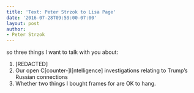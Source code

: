 ```yaml
---
title: 'Text: Peter Strzok to Lisa Page'
date: '2016-07-28T09:59:00-07:00'
layout: post
author:
- Peter Strzok
---
```


so three things I want to talk with you about:

1. \[REDACTED\]
2. Our open C\[counter-\]I\[ntelligence\] investigations relating to Trump’s Russian connections
3. Whether two things I bought frames for are OK to hang.

